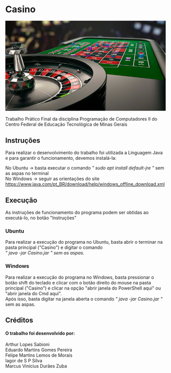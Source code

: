 # Casino

![Logo](logo.jpg)

Trabalho Prático Final da disciplina Programação de Computadores II do Centro Federal de Educação Tecnológica de Minas Gerais

## Instruções 

Para realizar o desenvolvimento do trabalho foi utilizada a Linguagem Java e para garantir o funcionamento, devemos instalá-la:

No Ubuntu -> basta executar o comando <em>" sudo apt install default-jre "</em> sem as aspas no terminal<br> 
No Windows -> seguir as orientações do site https://www.java.com/pt_BR/download/help/windows_offline_download.xml

## Execução 

As instruções de funcionamento do programa podem ser obtidas ao executá-lo, no botão "Instruções"

### Ubuntu 
Para realizar a execução do programa no Ubuntu, basta abrir o terminar na pasta principal ("Casino") e digitar o comando <br><em> " java -jar Casino.jar " sem as aspas.</em>

### Windows 
Para realizar a execução do programa no Windows, basta pressionar o botão shift do teclado e clicar com o botão direito do mouse na pasta principal ("Casino") e clicar na opção "abrir janela do PowerShell aqui" ou "abrir janela do Cmd aqui".<br>
Após isso, basta digitar na janela aberta o comando <em> " java -jar Casino.jar " </em> sem as aspas.

## Créditos
#### O trabalho foi desenvolvido por:<br>
Arthur Lopes Sabioni<br>
Eduardo Martins Gomes Pereira<br>
Felipe Martins Lemos de Morais<br>
Iagor de S P Silva<br>
Marcus Vinicius Durães Zuba<br>

